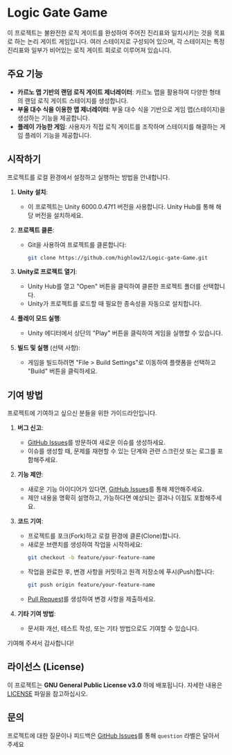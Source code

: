 # Logic Gate Game

이 프로젝트는 불완전한 로직 게이트를 완성하여 주어진 진리표와 일치시키는 것을 목표로 하는 논리 게이트 게임입니다. 여러 스테이지로 구성되어 있으며, 각 스테이지는 특정 진리표와 일부가 비어있는 로직 게이트 회로로 이루어져 있습니다.

## 주요 기능

  * **카르노 맵 기반의 랜덤 로직 게이트 제너레이터**: 카르노 맵을 활용하여 다양한 형태의 랜덤 로직 게이트 스테이지를 생성합니다.
  * **부울 대수 식을 이용한 맵 제너레이터**: 부울 대수 식을 기반으로 게임 맵(스테이지)을 생성하는 기능을 제공합니다.
  * **플레이 가능한 게임**: 사용자가 직접 로직 게이트를 조작하며 스테이지를 해결하는 게임 플레이 기능을 제공합니다.

## 시작하기

프로젝트를 로컬 환경에서 설정하고 실행하는 방법을 안내합니다.

1. **Unity 설치**:
   - 이 프로젝트는 Unity 6000.0.47f1 버전을 사용합니다. Unity Hub를 통해 해당 버전을 설치하세요.

2. **프로젝트 클론**:
   - Git을 사용하여 프로젝트를 클론합니다:
     ```bash
     git clone https://github.com/highlow12/Logic-gate-Game.git
     ```

3. **Unity로 프로젝트 열기**:
   - Unity Hub를 열고 "Open" 버튼을 클릭하여 클론한 프로젝트 폴더를 선택합니다.
   - Unity가 프로젝트를 로드할 때 필요한 종속성을 자동으로 설치합니다.

4. **플레이 모드 실행**:
   - Unity 에디터에서 상단의 "Play" 버튼을 클릭하여 게임을 실행할 수 있습니다.

5. **빌드 및 실행** (선택 사항):
   - 게임을 빌드하려면 "File > Build Settings"로 이동하여 플랫폼을 선택하고 "Build" 버튼을 클릭하세요.

## 기여 방법

프로젝트에 기여하고 싶으신 분들을 위한 가이드라인입니다.

1. **버그 신고**:
   - [GitHub Issues](https://github.com/<repository-owner>/<repository-name>/issues)를 방문하여 새로운 이슈를 생성하세요.
   - 이슈를 생성할 때, 문제를 재현할 수 있는 단계와 관련 스크린샷 또는 로그를 포함해주세요.

2. **기능 제안**:
   - 새로운 기능 아이디어가 있다면, [GitHub Issues](https://github.com/highlow12/Logic-gate-Game/issues)를 통해 제안해주세요.
   - 제안 내용을 명확히 설명하고, 가능하다면 예상되는 결과나 이점도 포함해주세요.

3. **코드 기여**:
   - 프로젝트를 포크(Fork)하고 로컬 환경에 클론(Clone)합니다.
   - 새로운 브랜치를 생성하여 작업을 시작하세요:
     ```bash
     git checkout -b feature/your-feature-name
     ```
   - 작업을 완료한 후, 변경 사항을 커밋하고 원격 저장소에 푸시(Push)합니다:
     ```bash
     git push origin feature/your-feature-name
     ```
   - [Pull Request](https://github.com/highlow12/Logic-gate-Game/pulls)를 생성하여 변경 사항을 제출하세요.

4. **기타 기여 방법**:
   - 문서화 개선, 테스트 작성, 또는 기타 방법으로도 기여할 수 있습니다.

기여해 주셔서 감사합니다!

## 라이선스 (License)

이 프로젝트는 **GNU General Public License v3.0** 하에 배포됩니다. 자세한 내용은 [LICENSE](./LICENSE) 파일을 참고하십시오.

## 문의

프로젝트에 대한 질문이나 피드백은 [GitHub Issues](https://github.com/<repository-owner>/<repository-name>/issues)를 통해 `question` 라벨은 달아서 주세요